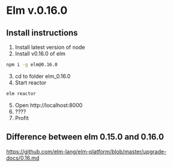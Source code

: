 # Elm v.0.16.0

## Install instructions
1. Install latest version of node 
2. Install v0.16.0 of elm
```sh
npm i -g elm@0.16.0
```
3. cd to folder elm_0.16.0
4. Start reactor
```sh
elm reactor
```
5. Open http://localhost:8000
6. ????
7. Profit

## Difference between elm 0.15.0 and 0.16.0
https://github.com/elm-lang/elm-platform/blob/master/upgrade-docs/0.16.md
